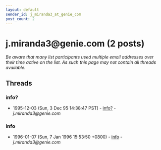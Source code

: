 ```yaml
---
layout: default
sender_id: j_miranda3_at_genie_com
post_count: 2
---
```


# j.miranda3<span>@</span>genie.com (2 posts)

_Be aware that many list participants used multiple email addresses over their time active on the list. As such this page may not contain all threads available._

## Threads

### info?
+ 1995-12-03 (Sun, 3 Dec 95 14:38:47 PST) - [info?](/archive/1995/12/25ecf84993cbaaffd521877b22bdc5ae9dfa55845aad52c85eeca657f92583fc) - _j.miranda3@genie.com_

### info
+ 1996-01-07 (Sun, 7 Jan 1996 15:53:50 +0800) - [info](/archive/1996/01/e7601d2f78c610528d88c2bef3f2d5808809b2149b801e8666e2647c4091b8cd) - _j.miranda3@genie.com_

